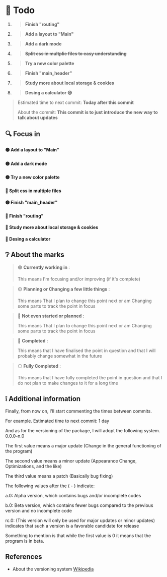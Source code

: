 # 📑 **Todo**
1. > **Finish "routing"**
2. > **Add a layout to "Main"**
3. > **Add a dark mode**
4. > **<del>Split css in multplie files to easy understanding**
5. > **Try a new color palette**
6. > **Finish "main_header"**
7. > **Study more about local storage & cookies**
8. > **Desing a calculator 😅**

> Estimated time to next commit: **Today after this commit**
> 
> About the commit: **This commit is to just introduce the new way to talk about updates**


## 🔍 **Focus in**

#### 🟢 **Add a layout to "Main"**
#### 🟡 **Add a dark mode**
#### 🟡 **Try a new color palette**
#### 🔵 **Split css in multiple files**
#### 🟡 **Finish "main_header"**
#### 🔴 **Finish "routing"**
#### 🔴 **Study more about local storage & cookies**
#### 🔴 **Desing a calculator**

## ❔ **About the marks**

> 🟢 **Currently working in** :
>
> This means I'm focusing and/or improving (if it's complete)

> 🟡 **Planning or Changing a few little things** :
>
> This means That I plan to change this point next or am Changing some parts to track the point in focus

> 🔴 **Not even started or planned** :
>
>   This means That I plan to change this point next or am Changing some parts to track the point in focus

> 🔵 **Completed** :
>
> This means that I have finalised the point in question and that I will probably change somewhat in the future

> ⚪ **Fully Completed** :
>
> This means that I have fully completed the point in question and that I do not plan to make changes to it for a long time

## ❕ Additional information

Finally, from now on, I'll start commenting the times between commits.

For example. Estimated time to next commit: 1 day

And as for the versioning of the package, I will adopt the following system.
0.0.0-n.0

The first value means a major update (Change in the general functioning of the program)

The second value means a minor update (Appearance Change, Optimizations, and the like)

The third value means a patch (Basically bug fixing)

The following values after the ( - ) indicate:

a.0: Alpha version, which contains bugs and/or incomplete codes

b.0: Beta version, which contains fewer bugs compared to the previous version and no incomplete code

rc.0: (This version will only be used for major updates or minor updates) indicates that such a version is a favorable candidate for release

Something to mention is that while the first value is 0 it means that the program is in beta.


## References
- About the versioning system [Wikipedia](https://en.wikipedia.org/wiki/Software_versioning)


